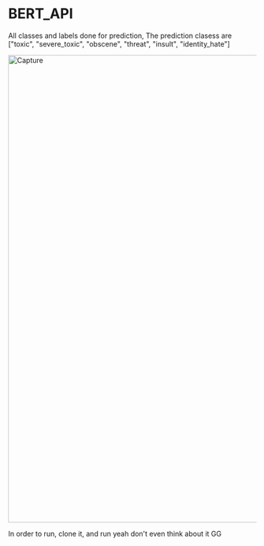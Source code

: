 # BERT_API
All classes and labels done for prediction,
The prediction clasess are 
["toxic", "severe_toxic", "obscene", "threat", "insult", "identity_hate"]

<img width="948" alt="Capture" src="https://user-images.githubusercontent.com/59731843/164798967-6923ad1d-5169-4bc1-92c0-1d3edc750d1f.PNG">

In order to run, clone it, and run yeah don't even think about it
GG
